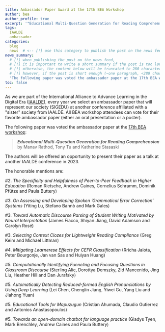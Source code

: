 ```yaml
---
title: Ambassador Paper Award at the 17th BEA Workshop
author: bea
author_profile: true
excerpt: '"Educational Multi-Question Generation for Reading Comprehension" by Manav Rathod, Tony Tu, and Katherine Stasaski'
tags:
  IAALDE
  ambassador
categories:
  blog
  news  # <-- [!] use this category to publish the post on the news feed
news_summary:   
  # [!] when publishing the post on the news feed,
  # [!] it is important to write a short summary if the post is too long (~several paragraphs)
  # [!] otherwise, the content below will be truncated to 280 characters on the news feed
  # [!] however, if the post is short enough (~one paragraph, <280 characters), you may disregard this option
  'The following paper was voted the ambassador paper at the 17th BEA workshop: "Educational Multi-Question Generation for Reading Comprehension" by Manav Rathod, Tony Tu and Katherine Stasaski.'
toc: false
---
```


As we are part of the International Alliance to Advance Learning in the Digital Era ([IAALDE](https://alliancelss.com/)), every year we select an ambassador paper that will represent our society (SIGEDU) at another conference affiliated with a "sister" society from IAALDE. All BEA workshop attendees can vote for their favorite ambassador paper (either an oral presentation or a poster).

The following paper was voted the ambassador paper at the [17th BEA workshop](https://sig-edu.org/bea/2022): 

> **_Educational Multi-Question Generation for Reading Comprehension_** <br>
> by Manav Rathod, Tony Tu and Katherine Stasaski

The authors will be offered an opportunity to present their paper as a talk at another IAALDE conference in 2023.

The honorable mentions are:

#2. *The Specificity and Helpfulness of Peer-to-Peer Feedback in Higher Education* (Roman Rietsche, Andrew Caines, Cornelius Schramm, Dominik Pfütze and Paula Buttery)

#3. *On Assessing and Developing Spoken ’Grammatical Error Correction’ Systems* (Yiting Lu, Stefano Bannò and Mark Gales)

#3. *Toward Automatic Discourse Parsing of Student Writing Motivated by Neural Interpretation* (James Fiacco, Shiyan Jiang, David Adamson and Carolyn Rosé)

#3. *Selecting Context Clozes for Lightweight Reading Compliance* (Greg Keim and Michael Littman)

#4. *Mitigating Learnerese Effects for CEFR Classification* (Rricha Jalota, Peter Bourgonje, Jan van Sas and Huiyan Huang)

#5. *Computationally Identifying Funneling and Focusing Questions in Classroom Discourse* (Sterling Alic, Dorottya Demszky, Zid Mancenido, Jing Liu, Heather Hill and Dan Jurafsky)

#5. *Automatically Detecting Reduced-formed English Pronunciations by Using Deep Learning* (Lei Chen, Chenglin Jiang, Yiwei Gu, Yang Liu and Jiahong Yuan)

#5. *Educational Tools for Mapuzugun* (Cristian Ahumada, Claudio Gutierrez and Antonios Anastasopoulos)

#5. *Towards an open-domain chatbot for language practice* (Gladys Tyen, Mark Brenchley, Andrew Caines and Paula Buttery)

